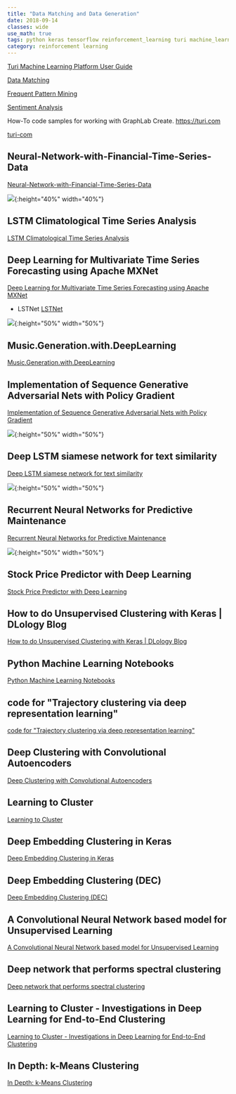 ```yaml
---
title: "Data Matching and Data Generation"
date: 2018-09-14
classes: wide
use_math: true
tags: python keras tensorflow reinforcement_learning turi machine_learning platform matching 
category: reinforcement learning
---
```


[Turi Machine Learning Platform User Guide](https://turi.com/learn/userguide/index.html)

[Data Matching](https://turi.com/learn/userguide/data_matching/introduction.html)

[Frequent Pattern Mining](https://turi.com/learn/userguide/pattern_mining/frequent-pattern-mining.html)

[Sentiment Analysis](https://turi.com/learn/userguide/sentiment_analysis/sentiment-analysis.html)

How-To code samples for working with GraphLab Create. https://turi.com

[turi-com](https://github.com/turi-code/how-to)

## Neural-Network-with-Financial-Time-Series-Data  
[Neural-Network-with-Financial-Time-Series-Data](https://github.com/BenjiKCF/Neural-Network-with-Financial-Time-Series-Data)

![](https://github.com/BenjiKCF/Neural-Network-with-Financial-Time-Series-Data/raw/master/Photos/20170510result.png){:height="40%" width="40%"}

## LSTM Climatological Time Series Analysis  
[LSTM Climatological Time Series Analysis](https://github.com/danielefranceschi/lstm-climatological-time-series)

## Deep Learning for Multivariate Time Series Forecasting using Apache MXNet
[Deep Learning for Multivariate Time Series Forecasting using Apache MXNet](https://opringle.github.io/2018/01/05/deep_learning_multivariate_ts.html)

- LSTNet
[LSTNet](https://github.com/opringle/multivariate_time_series_forecasting)  

![](https://opringle.github.io/images/model_architecture.png){:height="50%" width="50%"}

## Music.Generation.with.DeepLearning
[Music.Generation.with.DeepLearning](https://github.com/laventura/Music.Generation.with.DeepLearning/blob/master/Music-Lyrics-Char-RNN.ipynb)

## Implementation of Sequence Generative Adversarial Nets with Policy Gradient 
[Implementation of Sequence Generative Adversarial Nets with Policy Gradient ](https://github.com/LantaoYu/SeqGAN)

![](https://github.com/LantaoYu/SeqGAN/raw/master/figures/seqgan.png){:height="50%" width="50%"}

## Deep LSTM siamese network for text similarity
[Deep LSTM siamese network for text similarity](https://github.com/dhwajraj/deep-siamese-text-similarity)

![](https://cloud.githubusercontent.com/assets/9861437/20479454/405a1aea-b004-11e6-8a27-7bb05cf0a002.png){:height="50%" width="50%"}

## Recurrent Neural Networks for Predictive Maintenance
[Recurrent Neural Networks for Predictive Maintenance](https://github.com/umbertogriffo/Predictive-Maintenance-using-LSTM)

![](https://github.com/umbertogriffo/Predictive-Maintenance-using-LSTM/raw/master/Output/datasetSample.png){:height="50%" width="50%"}

## Stock Price Predictor with Deep Learning 
[Stock Price Predictor with Deep Learning ](https://github.com/yhagio/stock_price_predictor)


## How to do Unsupervised Clustering with Keras | DLology Blog
[How to do Unsupervised Clustering with Keras | DLology Blog](https://github.com/Tony607/Keras_Deep_Clustering)

## Python Machine Learning Notebooks
[Python Machine Learning Notebooks](https://github.com/tirthajyoti/PythonMachineLearning)

## code for "Trajectory clustering via deep representation learning" 
[code for "Trajectory clustering via deep representation learning" ](https://github.com/yaodi833/trajectory2vec)

## Deep Clustering with Convolutional Autoencoders
[Deep Clustering with Convolutional Autoencoders](https://xifengguo.github.io/papers/ICONIP17-DCEC.pdf)

## Learning to Cluster
[Learning to Cluster](https://mlatgt.blog/2018/04/29/learning-to-cluster/)

## Deep Embedding Clustering in Keras 
[Deep Embedding Clustering in Keras ](https://github.com/fferroni/DEC-Keras)

## Deep Embedding Clustering (DEC)
[Deep Embedding Clustering (DEC)](https://github.com/XifengGuo/DEC-keras)

##  A Convolutional Neural Network based model for Unsupervised Learning 
[ A Convolutional Neural Network based model for Unsupervised Learning ](https://github.com/cravisjan97/Deep-Clustering)

## Deep network that performs spectral clustering 
[Deep network that performs spectral clustering ](https://github.com/KlugerLab/SpectralNet)

## Learning to Cluster - Investigations in Deep Learning for End-to-End Clustering
[Learning to Cluster - Investigations in Deep Learning for End-to-End Clustering](https://github.com/kutoga/learning2cluster)

## In Depth: k-Means Clustering
[In Depth: k-Means Clustering](https://jakevdp.github.io/PythonDataScienceHandbook/05.11-k-means.html)

  









